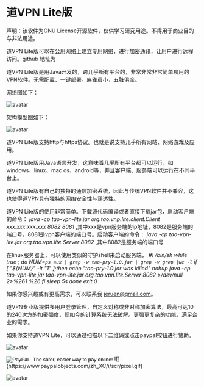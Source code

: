 
# 道VPN Lite版

声明：该软件为GNU License开源软件，仅供学习研究用途。不得用于商业目的与非法用途。

道VPN Lite版可以在公用网络上建立专用网络，进行加密通讯，让用户进行远程访问。github 地址为

道VPN Lite版是用Java开发的，跨几乎所有平台的，非常非常非常简单易用的VPN软件。无需配置、一键部署。麻雀虽小，五脏俱全。

网络图如下：

![avatar](https://supermax197.github.io/img/TaoVPNLiteNet.png)

架构模型图如下：

![avatar](https://supermax197.github.io/img/TaoVPNLiteModel.png)

道VPN Lite版支持http与https协议。也就是说支持几乎所有网站、网络游戏及应用。

道VPN Lite版用Java语言开发，这意味着几乎所有平台都可以运行，如windows、linux、mac os、android等，并且客户端、服务端可以运行在不同平台上。

道VPN Lite版有自己的独特的通信加密系统，因此与传统VPN软件并不兼容，这也使得道VPN具有独特的网络安全性与穿透性。

道VPN Lite版的使用非常简单。下载源代码编译或者直接下载jar包，启动客户端的命令：
_java -cp tao-vpn-lite.jar org.tao.vnp.lite.client.Client xxx.xxx.xxx.xxx 8082 8081_
,其中xxx是vpn服务端的ip地址，8082是服务端的端口号，8081是vpn客户端的端口号。启动客户端的命令：
_java -cp tao-vpn-lite.jar org.tao.vpn.lite.Server 8082_
,其中8082是服务端的端口号

在linux服务器上，可以使用类似的守护shell来启动服务端，
_#! /bin/sh
while true ; do
NUM=`ps aux | grep -w tao-pry-1.0.jar | grep -v grep |wc -l`
if [ "${NUM}" -lt "1" ];then
echo "tao-pry-1.0.jar was killed"
nohup java -cp tao-vpn-lite.jar tao-vpn-lite.jar org.tao.vpn.lite.Server 8082 >/dev/null 2>%261 %26 fi
sleep 5s
done
exit 0_

如果你感兴趣或有更高需求，可以联系我 jeruen@gmail.com。

道VPN专业版提供多用户登录管理，自定义对称或非对称加密算法，最高可达10的240次方的加密强度，现如今的计算系统无法破解。更强更复杂的功能，满足企业的需求。

如果你支持道VPN Lite，可以通过扫描以下二维码或点击paypal按钮进行赞助。

![avatar](https://supermax197.github.io/img/weixin.png)

<div class="scale">

<form action="https://www.paypal.com/cgi-bin/webscr" method="post" target="_top"><input type="hidden" name="cmd" value="_s-xclick"> <input type="hidden" name="hosted_button_id" value="X5ZAA9MDNDEBY"> <input type="image" src="https://www.paypalobjects.com/en_US/i/btn/btn_donateCC_LG.gif" border="0" name="submit" alt="PayPal - The safer, easier way to pay online!"> ![](https://www.paypalobjects.com/zh_XC/i/scr/pixel.gif)</form>

</div>

![avatar](https://supermax197.github.io/img/zhifubao.jpg)

</article>
